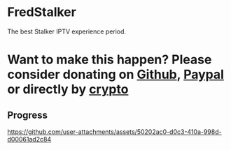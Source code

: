 # FredStalker

The best Stalker IPTV experience period.

# Want to make this happen? Please consider donating on [Github](https://github.com/sponsors/Fredolx), [Paypal](https://paypal.me/fredolx) or directly by [crypto](#crypto)

## Progress

https://github.com/user-attachments/assets/50202ac0-d0c3-410a-998d-d00061ad2c84





